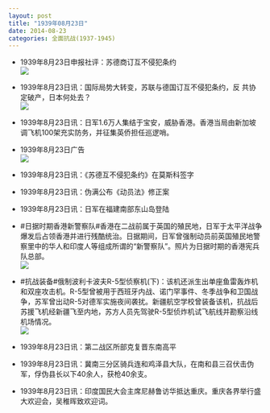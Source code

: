 ```yaml
---
layout: post
title: "1939年08月23日"
date: 2014-08-23
categories: 全面抗战(1937-1945)
---
```


<meta name="referrer" content="no-referrer" />

- 1939年8月23日申报社评：苏德商订互不侵犯条约 <br/><img src="https://ww1.sinaimg.cn/large/aca367d8jw1ejmxwvkl8lj20vd0r7e2u.jpg" />

- 1939年8月23日讯：国际局势大转变，苏联与德国订互不侵犯条约，反 共协定破产，日本何处去？ <br/><img src="https://ww3.sinaimg.cn/large/aca367d8jw1ejmw63cx5kj20b714d7fx.jpg" />

- 1939年8月23日讯：日军1.6万人集结于宝安，威胁香港。香港当局由新加坡调飞机100架充实防务，并征集英侨担任巡逻哨。 

- 1939年8月23日广告 <br/><img src="https://ww1.sinaimg.cn/large/aca367d8jw1ejmufr7tcfj20l00h50zg.jpg" />

- 1939年8月23日讯：《苏德互不侵犯条约》在莫斯科签字 

- 1939年8月23日讯：伪满公布《动员法》修正案 

- 1939年8月23日讯：日军在福建南部东山岛登陆 

- #日据时期香港新警察队#香港在二战前属于英国的殖民地，日军于太平洋战争爆发后占领香港并进行残酷统治。日据期间，日军曾强制动员前英国殖民地警察里中的华人和印度人等组成所谓的“新警察队”。照片为日据时期的香港宪兵队总部。  <br/><img src="https://ww1.sinaimg.cn/large/aca367d8jw1ejmdz8key3j20g50a0ad1.jpg" />

- #抗战装备#俄制波利卡波夫R-5型侦察机(下)：该机还派生出单座鱼雷轰炸机和双座攻击机。R-5型曾被用于西班牙内战、诺门罕事件、冬季战争和卫国战争，苏军曾出动R-5对德军实施夜间袭扰。新疆航空学校曾装备该机，抗战后苏援飞机经新疆飞至内地，苏方人员先驾驶R-5型侦炸机试飞航线并勘察沿线机场情况。 <br/><img src="https://ww4.sinaimg.cn/large/aca367d8jw1ejmc8lri6bj20dc0fqdhk.jpg" />

- 1939年8月23日讯：第二战区所部克复晋东南高平 

- 1939年8月23日讯：冀南三分区骑兵连和鸡泽县大队，在南和县三召伏击伪军，俘伪县长以下40余人，获枪40余支。 

- 1939年8月23日讯：印度国民大会主席尼赫鲁访华抵达重庆。重庆各界举行盛大欢迎会，吴稚晖致欢迎词。 

